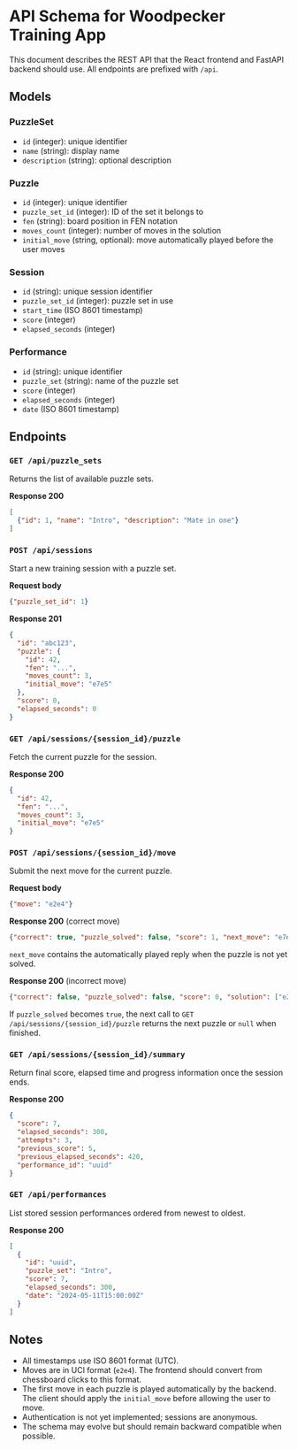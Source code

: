 # API Schema for Woodpecker Training App

This document describes the REST API that the React frontend and FastAPI backend should use. All endpoints are prefixed with `/api`.

## Models

### PuzzleSet
- `id` (integer): unique identifier
- `name` (string): display name
- `description` (string): optional description

### Puzzle
- `id` (integer): unique identifier
- `puzzle_set_id` (integer): ID of the set it belongs to
- `fen` (string): board position in FEN notation
- `moves_count` (integer): number of moves in the solution
- `initial_move` (string, optional): move automatically played before the user
  moves

### Session
- `id` (string): unique session identifier
- `puzzle_set_id` (integer): puzzle set in use
- `start_time` (ISO 8601 timestamp)
- `score` (integer)
- `elapsed_seconds` (integer)

### Performance
- `id` (string): unique identifier
- `puzzle_set` (string): name of the puzzle set
- `score` (integer)
- `elapsed_seconds` (integer)
- `date` (ISO 8601 timestamp)

## Endpoints

### `GET /api/puzzle_sets`
Returns the list of available puzzle sets.

**Response 200**
```json
[
  {"id": 1, "name": "Intro", "description": "Mate in one"}
]
```

### `POST /api/sessions`
Start a new training session with a puzzle set.

**Request body**
```json
{"puzzle_set_id": 1}
```

**Response 201**
```json
{
  "id": "abc123",
  "puzzle": {
    "id": 42,
    "fen": "...",
    "moves_count": 3,
    "initial_move": "e7e5"
  },
  "score": 0,
  "elapsed_seconds": 0
}
```

### `GET /api/sessions/{session_id}/puzzle`
Fetch the current puzzle for the session.

**Response 200**
```json
{
  "id": 42,
  "fen": "...",
  "moves_count": 3,
  "initial_move": "e7e5"
}
```

### `POST /api/sessions/{session_id}/move`
Submit the next move for the current puzzle.

**Request body**
```json
{"move": "e2e4"}
```

**Response 200** (correct move)
```json
{"correct": true, "puzzle_solved": false, "score": 1, "next_move": "e7e5"}
```
`next_move` contains the automatically played reply when the puzzle is not yet solved.

**Response 200** (incorrect move)
```json
{"correct": false, "puzzle_solved": false, "score": 0, "solution": ["e2e4", "e7e5"]}
```

If `puzzle_solved` becomes `true`, the next call to `GET /api/sessions/{session_id}/puzzle` returns the next puzzle or `null` when finished.

### `GET /api/sessions/{session_id}/summary`
Return final score, elapsed time and progress information once the session ends.

**Response 200**
```json
{
  "score": 7,
  "elapsed_seconds": 300,
  "attempts": 3,
  "previous_score": 5,
  "previous_elapsed_seconds": 420,
  "performance_id": "uuid"
}
```

### `GET /api/performances`
List stored session performances ordered from newest to oldest.

**Response 200**
```json
[
  {
    "id": "uuid",
    "puzzle_set": "Intro",
    "score": 7,
    "elapsed_seconds": 300,
    "date": "2024-05-11T15:00:00Z"
  }
]
```

## Notes
- All timestamps use ISO 8601 format (UTC).
- Moves are in UCI format (`e2e4`). The frontend should convert from chessboard clicks to this format.
- The first move in each puzzle is played automatically by the backend. The
  client should apply the `initial_move` before allowing the user to move.
- Authentication is not yet implemented; sessions are anonymous.
- The schema may evolve but should remain backward compatible when possible.

